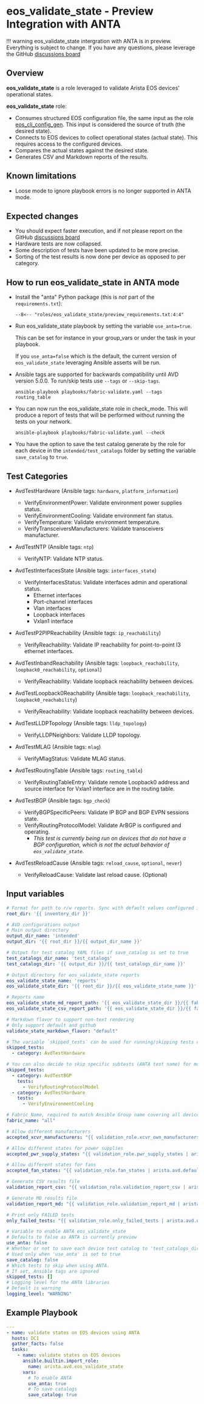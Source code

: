 <!--
  ~ Copyright (c) 2023 Arista Networks, Inc.
  ~ Use of this source code is governed by the Apache License 2.0
  ~ that can be found in the LICENSE file.
  -->

# eos_validate_state - Preview Integration with ANTA

!!! warning
    eos_validate_state intergration with ANTA is in preview. Everything is subject to change.
    If you have any questions, please leverage the GitHub [discussions board](https://github.com/aristanetworks/ansible-avd/discussions)

## Overview

**eos_validate_state** is a role leveraged to validate Arista EOS devices' operational states.

**eos_validate_state** role:

- Consumes structured EOS configuration file, the same input as the role [eos_cli_config_gen](../eos_cli_config_gen). This input is considered the source of truth (the desired state).
- Connects to EOS devices to collect operational states (actual state). This requires access to the configured devices.
- Compares the actual states against the desired state.
- Generates CSV and Markdown reports of the results.

## Known limitations

- Loose mode to ignore playbook errors is no longer supported in ANTA mode.

## Expected changes

- You should expect faster execution, and if not please report on the GitHub [discussions board](https://github.com/aristanetworks/ansible-avd/discussions)
- Hardware tests are now collapsed.
- Some description of tests have been updated to be more precise.
- Sorting of the test results is now done per device as opposed to per category.

## How to run eos_validate_state in ANTA mode

- Install the "anta" Python package (this is *not* part of the `requirements.txt`):

  ```shell
  --8<-- "roles/eos_validate_state/preview_requirements.txt:4:4"
  ```

- Run eos_validate_state playbook by setting the variable `use_anta=true`.

  This can be set for instance in your group_vars or under the task in your playbook.

  If you `use_anta=false` which is the default, the current version of `eos_validate_state` leveraging Ansible asserts will be run.

- Ansible tags are supported for backwards compatibility until AVD version 5.0.0.
  To run/skip tests use `--tags` or `--skip-tags`.

  ```shell
  ansible-playbook playbooks/fabric-validate.yaml --tags routing_table
  ```

- You can now run the eos_validate_state role in check_mode. This will produce a report of tests that will be performed without running the tests on your network.

  ```shell
  ansible-playbook playbooks/fabric-validate.yaml --check
  ```

- You have the option to save the test catalog generate by the role for each device in the `intended/test_catalogs` folder by setting the variable `save_catalog` to `true`.

## Test Categories

- AvdTestHardware (Ansible tags: `hardware`, `platform_information`)
  - VerifyEnvironmentPower: Validate environment power supplies status.
  - VerifyEnvironmentCooling: Validate environment fan status.
  - VerifyTemperature: Validate environment temperature.
  - VerifyTransceiversManufacturers: Validate transceivers manufacturer.

- AvdTestNTP (Ansible tags: `ntp`)
  - VerifyNTP: Validate NTP status.

- AvdTestInterfacesState (Ansible tags: `interfaces_state`)
  - VerifyInterfacesStatus: Validate interfaces admin and operational status.
    - Ethernet interfaces
    - Port-channel interfaces
    - Vlan interfaces
    - Loopback interfaces
    - Vxlan1 interface

- AvdTestP2PIPReachability (Ansible tags: `ip_reachability`)
  - VerifyReachability: Validate IP reachability for point-to-point l3 ethernet interfaces.

- AvdTestInbandReachability (Ansible tags: `loopback_reachability`, `loopback0_reachability`, `optional`)
  - VerifyReachability: Validate loopback reachability between devices.

- AvdTestLoopback0Reachability (Ansible tags: `loopback_reachability`, `loopback0_reachability`)
  - VerifyReachability: Validate loopback reachability between devices.

- AvdTestLLDPTopology (Ansible tags: `lldp_topology`)
  - VerifyLLDPNeighbors: Validate LLDP topology.

- AvdTestMLAG (Ansible tags: `mlag`)
  - VerifyMlagStatus: Validate MLAG status.

- AvdTestRoutingTable (Ansible tags: `routing_table`)
  - VerifyRoutingTableEntry: Validate remote Loopback0 address and source interface for Vxlan1 interface are in the routing table.

- AvdTestBGP (Ansible tags: `bgp_check`)
  - VerifyBGPSpecificPeers: Validate IP BGP and BGP EVPN sessions state.
  - VerifyRoutingProtocolModel: Validate ArBGP is configured and operating.
    - *This test is currently being run on devices that do not have a BGP configuration, which is not the actual behavior of `eos_validate_state`.*

- AvdTestReloadCause (Ansible tags: `reload_cause`, `optional`, `never`)
  - VerifyReloadCause: Validate last reload cause. (Optional)

## Input variables

```yaml
# Format for path to r/w reports. Sync with default values configured in arista.avd.build_output_folders
root_dir: '{{ inventory_dir }}'

# AVD configurations output
# Main output directory
output_dir_name: 'intended'
output_dir: '{{ root_dir }}/{{ output_dir_name }}'

# Output for test catalog YAML files if save_catalog is set to true
test_catalogs_dir_name: 'test_catalogs'
test_catalogs_dir: '{{ output_dir }}/{{ test_catalogs_dir_name }}'

# Output directory for eos_validate_state reports
eos_validate_state_name: 'reports'
eos_validate_state_dir: '{{ root_dir }}/{{ eos_validate_state_name }}'

# Reports name
eos_validate_state_md_report_path: '{{ eos_validate_state_dir }}/{{ fabric_name }}-state.md'
eos_validate_state_csv_report_path: '{{ eos_validate_state_dir }}/{{ fabric_name }}-state.csv'

# Markdown flavor to support non-text rendering
# Only support default and github
validate_state_markdown_flavor: "default"

# The variable `skipped_tests` can be used for running/skipping tests categories
skipped_tests:
  - category: AvdTestHardware

# You can also decide to skip specific subtests (ANTA test name) for more granularity
skipped_tests:
  - category: AvdTestBGP
    tests:
      - VerifyRoutingProtocolModel
  - category: AvdTestHardware
    tests:
      - VerifyEnvironmentCooling

# Fabric Name, required to match Ansible Group name covering all devices in the Fabric | Required and **must** be an inventory group name.
fabric_name: "all"

# Allow different manufacturers
accepted_xcvr_manufacturers: "{{ validation_role.xcvr_own_manufacturers | arista.avd.default(['Arastra, Inc.', 'Arista Networks']) }}"

# Allow different states for power supplies
accepted_pwr_supply_states: "{{ validation_role.pwr_supply_states | arista.avd.default(['ok']) }}"

# Allow different states for fans
accepted_fan_states: "{{ validation_role.fan_states | arista.avd.default(['ok']) }}"

# Generate CSV results file
validation_report_csv: "{{ validation_role.validation_report_csv | arista.avd.default(true) }}"

# Generate MD results file
validation_report_md: "{{ validation_role.validation_report_md | arista.avd.default(true) }}"

# Print only FAILED tests
only_failed_tests: "{{ validation_role.only_failed_tests | arista.avd.default(false) }}"

# Variable to enable ANTA eos_validate_state
# Defaults to false as ANTA is currently preview
use_anta: false
# Whether or not to save each device test catalog to 'test_catalogs_dir'
# Used only when 'use_anta' is set to true
save_catalog: false
# Which tests to skip when using ANTA.
# If set, Ansible tags are ignored
skipped_tests: []
# Logging level for the ANTA libraries
# Default is warning
logging_level: "WARNING"
```

## Example Playbook

```yaml
---
- name: validate states on EOS devices using ANTA
  hosts: DC1
  gather_facts: false
  tasks:
    - name: validate states on EOS devices
      ansible.builtin.import_role:
        name: arista.avd.eos_validate_state
      vars:
        # To enable ANTA
        use_anta: true
        # To save catalogs
        save_catalog: true
```
